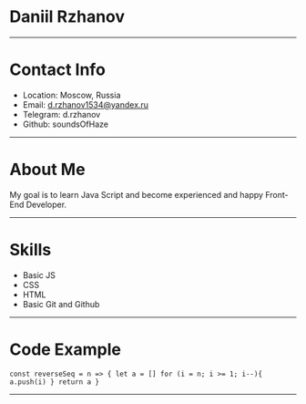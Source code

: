 # Daniil Rzhanov

---

# Contact Info

- Location: Moscow, Russia
- Email: d.rzhanov1534@yandex.ru
- Telegram: d.rzhanov
- Github: soundsOfHaze

---

# About Me

My goal is to learn Java Script and become experienced and happy Front-End Developer.

---

# Skills

- Basic JS
- CSS
- HTML
- Basic Git and Github

---

# Code Example

`const reverseSeq = n => { let a = [] for (i = n; i >= 1; i--){ a.push(i) } return a }`

---
